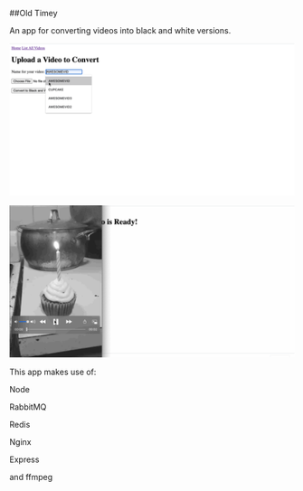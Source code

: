 ##Old Timey

An app for converting videos into black and white versions.

![](demo.gif)

![](demo2.gif)

This app makes use of:

Node

RabbitMQ

Redis

Nginx

Express

and ffmpeg
